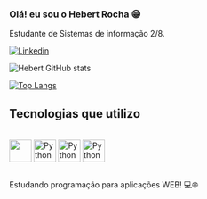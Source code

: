 ### Olá! eu sou o Hebert Rocha 😁

Estudante de Sistemas de informação 2/8.

[![Linkedin](https://img.shields.io/badge/LinkedIn-0077B5?style=for-the-badge&logo=linkedin&logoColor=white)](https://www.linkedin.com/in/hebert-rocha-16b90a249/)



![Hebert GitHub stats](https://github-readme-stats.vercel.app/api?username=euuhebert&show_icons=true&theme=tokyonight)

[![Top Langs](https://github-readme-stats.vercel.app/api/top-langs/?username=euuhebert&layout=compact&theme=tokyonight)](https://github.com/anuraghazra/github-readme-stats)


## Tecnologias que utilizo

<div style="display: inline_block"><br/>
   <img align ="center" src="https://cdn.jsdelivr.net/gh/devicons/devicon/icons/python/python-original.svg" width="40" height="40"/> <img align ="center" alt="Python" src="https://cdn.jsdelivr.net/gh/devicons/devicon/icons/html5/html5-original.svg" width="40" height="40" /> <img align ="center" alt="Python" src="https://cdn.jsdelivr.net/gh/devicons/devicon/icons/css3/css3-original.svg" width="40" height="40"/> <img align ="center" alt="Python" src="https://cdn.jsdelivr.net/gh/devicons/devicon/icons/git/git-original.svg" width="40" height="40"/><br/><br>


Estudando programação para aplicações WEB! 💻🌐
   


